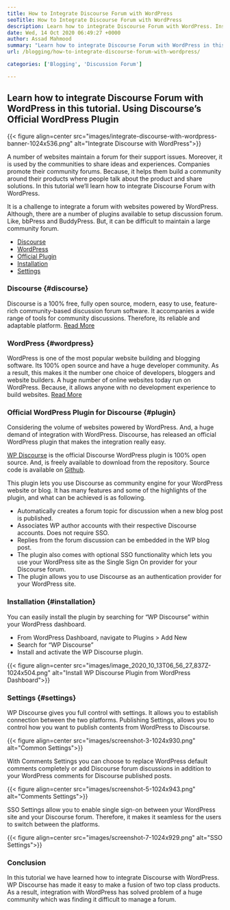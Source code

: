 ```yaml
---
title: How to Integrate Discourse Forum with WordPress
seoTitle: How to Integrate Discourse Forum with WordPress
description: Learn how to integrate Discourse Forum with WordPress. Installation and Configuration of Discourse official plugin for WordPress.
date: Wed, 14 Oct 2020 06:49:27 +0000
author: Assad Mahmood
summary: "Learn how to integrate Discourse Forum with WordPress in this tutorial. Using Discourse's Official WordPress Plugin"
url: /blogging/how-to-integrate-discourse-forum-with-wordpress/

categories: ['Blogging', 'Discussion Forum']

---
```

## Learn how to integrate Discourse Forum with WordPress in this tutorial. Using Discourse’s Official WordPress Plugin

{{< figure align=center src="images/integrate-discourse-with-wordpress-banner-1024x536.png" alt="Integrate Discourse with WordPress">}}  

A number of websites maintain a forum for their support issues. Moreover, it is used by the communities to share ideas and experiences. Companies promote their community forums. Because, it helps them build a community around their products where people talk about the product and share solutions. In this tutorial we’ll learn how to integrate Discourse Forum with WordPress.

It is a challenge to integrate a forum with websites powered by WordPress. Although, there are a number of plugins available to setup discussion forum. Like, bbPress and BuddyPress. But, it can be difficult to maintain a large community forum. 

  * [Discourse][1]
  * [WordPress][2]
  * [Official Plugin][3]
  * [Installation][4]
  * [Settings][5]

### Discourse {#discourse}

Discourse is a 100% free, fully open source, modern, easy to use, feature-rich community-based discussion forum software. It accompanies a wide range of tools for community discussions. Therefore, its reliable and adaptable platform. [Read More][6]

### WordPress {#wordpress}

WordPress is one of the most popular website building and blogging software. Its 100% open source and have a huge developer community. As a result, this makes it the number one choice of developers, bloggers and website builders. A huge number of online websites today run on WordPress. Because, it allows anyone with no development experience to build websites. [Read More][7]

### Official WordPress Plugin for Discourse {#plugin}

Considering the volume of websites powered by WordPress. And, a huge demand of integration with WordPress. Discourse, has released an official WordPress plugin that makes the integration really easy.

[WP Discourse][8] is the official Discourse WordPress plugin is 100% open source. And, is freely available to download from the repository. Source code is available on [Github][9].

This plugin lets you use Discourse as community engine for your WordPress website or blog. It has many features and some of the highlights of the plugin, and what can be achieved is as following.

  * Automatically creates a forum topic for discussion when a new blog post is published.
  * Associates WP author accounts with their respective Discourse accounts. Does not require SSO.
  * Replies from the forum discussion can be embedded in the WP blog post.
  * The plugin also comes with optional SSO functionality which lets you use your WordPress site as the Single Sign On provider for your Discourse forum.
  * The plugin allows you to use Discourse as an authentication provider for your WordPress site.

### Installation {#installation}

You can easily install the plugin by searching for “WP Discourse” within your WordPress dashboard.

  * From WordPress Dashboard, navigate to Plugins > Add New
  * Search for “WP Discourse”
  * Install and activate the WP Discourse plugin.

{{< figure align=center src="images/image_2020_10_13T06_56_27_837Z-1024x504.png" alt="Install WP Discourse Plugin from WordPress Dashboard">}}  

### Settings {#settings}

WP Discourse gives you full control with settings. It allows you to establish connection between the two platforms. Publishing Settings, allows you to control how you want to publish contents from WordPress to Discourse.

{{< figure align=center src="images/screenshot-3-1024x930.png" alt="Common Settings">}}  

With Comments Settings you can choose to replace WordPress default comments completely or add Discourse forum discussions in addition to your WordPress comments for Discourse published posts.

{{< figure align=center src="images/screenshot-5-1024x943.png" alt="Comments Settings">}}  

SSO Settings allow you to enable single sign-on between your WordPress site and your Discourse forum. Therefore, it makes it seamless for the users to switch between the platforms.

<div class="is-layout-flow wp-block-group">
  <div class="wp-block-group__inner-container">
    {{< figure align=center src="images/screenshot-7-1024x929.png" alt="SSO Settings">}}
  </div>
</div>

### Conclusion

In this tutorial we have learned how to integrate Discourse with WordPress. WP Discourse has made it easy to make a fusion of two top class products. As a result, integration with WordPress has solved problem of a huge community which was finding it difficult to manage a forum.

 [1]: #discourse
 [2]: #wordpress
 [3]: #plugin
 [4]: #installation
 [5]: #settings
 [6]: https://products.containerize.com/discussion-forum/discourse
 [7]: https://products.containerize.com/blogging/wordpress
 [8]: https://wordpress.org/plugins/wp-discourse/
 [9]: https://github.com/discourse/wp-discourse